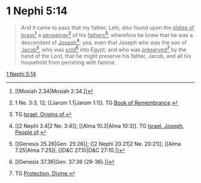# 1 Nephi 5:14

> And it came to pass that my father, Lehi, also found upon the <u>plates of brass</u>[^a] a <u>genealogy</u>[^b] of his <u>fathers</u>[^c]; wherefore he knew that he was a descendant of <u>Joseph</u>[^d]; yea, even that Joseph who was the son of <u>Jacob</u>[^e], who was <u>sold</u>[^f] into Egypt, and who was <u>preserved</u>[^g] by the hand of the Lord, that he might preserve his father, Jacob, and all his household from perishing with famine.

[1 Nephi 5:14](https://www.churchofjesuschrist.org/study/scriptures/bofm/1-ne/5?lang=eng&id=p14#p14)


[^a]: [[Mosiah 2.34|Mosiah 2:34.]]
[^b]: 1 Ne. 3:3, 12; [[Jarom 1.1|Jarom 1:1]]. TG [Book of Remembrance](https://www.churchofjesuschrist.org/study/scriptures/tg/book-of-remembrance?lang=eng).
[^c]: TG [Israel, Origins of.](https://www.churchofjesuschrist.org/study/scriptures/tg/israel-origins-of?lang=eng)
[^d]: [[2 Nephi 3.4|2 Ne. 3:4]]; [[Alma 10.3|Alma 10:3]]. TG [Israel, Joseph, People of](https://www.churchofjesuschrist.org/study/scriptures/tg/israel-joseph-people-of?lang=eng).
[^e]: [[Genesis 25.26|Gen. 25:26]]; [[2 Nephi 20.21|2 Ne. 20:21]]; [[Alma 7.25|Alma 7:25]]; [[D&C 27.10|D&C 27:10.]]
[^f]: [[Genesis 37.36|Gen. 37:36 (29-36).]]
[^g]: TG [Protection, Divine.](https://www.churchofjesuschrist.org/study/scriptures/tg/protection-divine?lang=eng)
